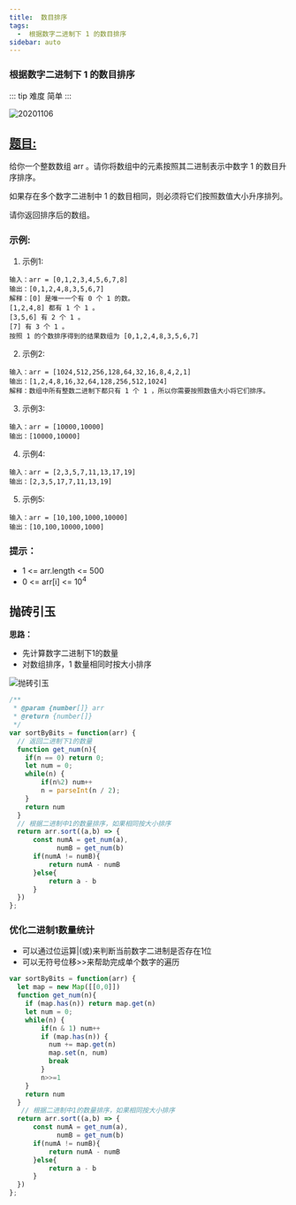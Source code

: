 ```yaml
---
title:  数目排序
tags:
  -  根据数字二进制下 1 的数目排序
sidebar: auto
---
```


###  根据数字二进制下 1 的数目排序

::: tip 难度
简单
:::

![20201106](http://qiniu.gaowenju.com/leecode/banner/20201106.jpg)

## [题目:](https://leetcode-cn.com/problems/sort-integers-by-the-number-of-1-bits/)

给你一个整数数组 arr 。请你将数组中的元素按照其二进制表示中数字 1 的数目升序排序。

如果存在多个数字二进制中 1 的数目相同，则必须将它们按照数值大小升序排列。

请你返回排序后的数组。

### 示例:

1. 示例1:

```
输入：arr = [0,1,2,3,4,5,6,7,8]
输出：[0,1,2,4,8,3,5,6,7]
解释：[0] 是唯一一个有 0 个 1 的数。
[1,2,4,8] 都有 1 个 1 。
[3,5,6] 有 2 个 1 。
[7] 有 3 个 1 。
按照 1 的个数排序得到的结果数组为 [0,1,2,4,8,3,5,6,7]
```

2. 示例2:

```
输入：arr = [1024,512,256,128,64,32,16,8,4,2,1]
输出：[1,2,4,8,16,32,64,128,256,512,1024]
解释：数组中所有整数二进制下都只有 1 个 1 ，所以你需要按照数值大小将它们排序。
```

3. 示例3:

```
输入：arr = [10000,10000]
输出：[10000,10000]
```

4. 示例4:

```
输入：arr = [2,3,5,7,11,13,17,19]
输出：[2,3,5,17,7,11,13,19]
```

5. 示例5:

```
输入：arr = [10,100,1000,10000]
输出：[10,100,10000,1000]
```

### 提示：

- 1 <= arr.length <= 500
- 0 <= arr[i] <= $10^4$

## 抛砖引玉

**思路：**

- 先计算数字二进制下1的数量
- 对数组排序，1 数量相同时按大小排序

![抛砖引玉](http://qiniu.gaowenju.com/leecode/20201106.png)

```javascript
/**
 * @param {number[]} arr
 * @return {number[]}
 */
var sortByBits = function(arr) {
  // 返回二进制下1的数量
  function get_num(n){
    if(n == 0) return 0;
    let num = 0;
    while(n) {
        if(n%2) num++
        n = parseInt(n / 2);
    }
    return num
  }
  // 根据二进制中1的数量排序，如果相同按大小排序
  return arr.sort((a,b) => {
      const numA = get_num(a),
            numB = get_num(b)
      if(numA != numB){
          return numA - numB
      }else{
          return a - b
      }
  })
};
```


### 优化二进制1数量统计

- 可以通过位运算|(或)来判断当前数字二进制是否存在1位
- 可以无符号位移>>来帮助完成单个数字的遍历

```javascript
var sortByBits = function(arr) {
  let map = new Map([[0,0]])
  function get_num(n){
    if (map.has(n)) return map.get(n)
    let num = 0;
    while(n) {
        if(n & 1) num++
        if (map.has(n)) {
          num += map.get(n)
          map.set(n, num)
          break
        }
        n>>=1
    }
    return num
  }
   // 根据二进制中1的数量排序，如果相同按大小排序
  return arr.sort((a,b) => {
      const numA = get_num(a),
            numB = get_num(b)
      if(numA != numB){
          return numA - numB
      }else{
          return a - b
      }
  })
};
```